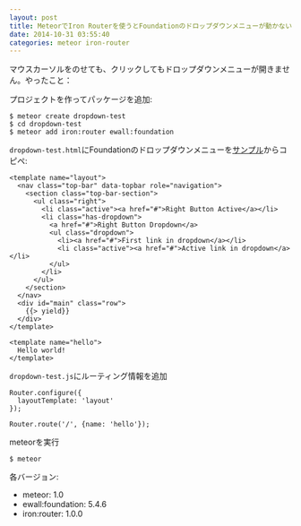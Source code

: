 ```yaml
---
layout: post
title: MeteorでIron Routerを使うとFoundationのドロップダウンメニューが動かない
date: 2014-10-31 03:55:40
categories: meteor iron-router
---
```

<p>マウスカーソルをのせても、クリックしてもドロップダウンメニューが開きません。やったこと：</p>

<p>プロジェクトを作ってパッケージを追加:</p>

<pre><code>$ meteor create dropdown-test
$ cd dropdown-test
$ meteor add iron:router ewall:foundation
</code></pre>

<p><code>dropdown-test.html</code>にFoundationのドロップダウンメニューを<a href="http://foundation.zurb.com/docs/components/topbar.html" rel="nofollow">サンプル</a>からコピペ:</p>

<pre class="lang-html prettyprint-override"><code>&lt;template name="layout"&gt;
  &lt;nav class="top-bar" data-topbar role="navigation"&gt;
    &lt;section class="top-bar-section"&gt;
      &lt;ul class="right"&gt;
        &lt;li class="active"&gt;&lt;a href="#"&gt;Right Button Active&lt;/a&gt;&lt;/li&gt;
        &lt;li class="has-dropdown"&gt;
          &lt;a href="#"&gt;Right Button Dropdown&lt;/a&gt;
          &lt;ul class="dropdown"&gt;
            &lt;li&gt;&lt;a href="#"&gt;First link in dropdown&lt;/a&gt;&lt;/li&gt;
            &lt;li class="active"&gt;&lt;a href="#"&gt;Active link in dropdown&lt;/a&gt;&lt;/li&gt;
          &lt;/ul&gt;
        &lt;/li&gt;
      &lt;/ul&gt;
    &lt;/section&gt;
  &lt;/nav&gt;
  &lt;div id="main" class="row"&gt;
    {{&gt; yield}}
  &lt;/div&gt;
&lt;/template&gt;

&lt;template name="hello"&gt;
  Hello world!
&lt;/template&gt;
</code></pre>

<p><code>dropdown-test.js</code>にルーティング情報を追加</p>

<pre class="lang-js prettyprint-override"><code>Router.configure({
  layoutTemplate: 'layout'
});

Router.route('/', {name: 'hello'});
</code></pre>

<p>meteorを実行</p>

<pre class="lang-sh prettyprint-override"><code>$ meteor
</code></pre>

<p>各バージョン:</p>

<ul>
<li>meteor: 1.0</li>
<li>ewall:foundation: 5.4.6</li>
<li>iron:router: 1.0.0</li>
</ul>
